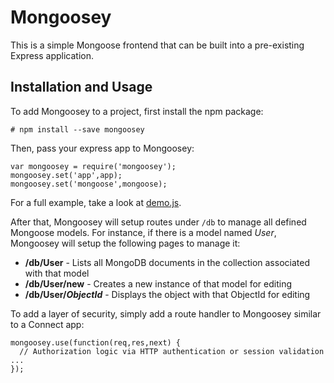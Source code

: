 # Mongoosey

This is a simple Mongoose frontend that can be built into a pre-existing Express application.

## Installation and Usage

To add Mongoosey to a project, first install the npm package:

```
# npm install --save mongoosey
```

Then, pass your express app to Mongoosey:

```
var mongoosey = require('mongoosey');
mongoosey.set('app',app);
mongoosey.set('mongoose',mongoose);
```

For a full example, take a look at [demo.js](https://github.com/johnjones4/Mongoosey/blob/master/demo.js).

After that, Mongoosey will setup routes under `/db` to manage all defined Mongoose models. For instance, if there is a model named _User_, Mongoosey will setup the following pages to manage it:

* **/db/User** - Lists all MongoDB documents in the collection associated with that model
* **/db/User/new** - Creates a new instance of that model for editing
* **/db/User/_ObjectId_** - Displays the object with that ObjectId for editing

To add a layer of security, simply add a route handler to Mongoosey similar to a Connect app:

```
mongoosey.use(function(req,res,next) {
  // Authorization logic via HTTP authentication or session validation ...
});
```
